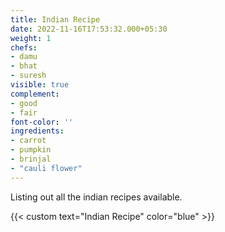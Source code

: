 ```yaml
---
title: Indian Recipe
date: 2022-11-16T17:53:32.000+05:30
weight: 1
chefs: 
- damu
- bhat
- suresh
visible: true
complement:
- good
- fair
font-color: ''
ingredients:
- carrot
- pumpkin
- brinjal
- "cauli flower"
---
```

Listing out all the indian recipes available.

{{< custom text="Indian Recipe" color="blue" >}}